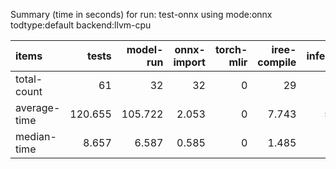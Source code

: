Summary (time in seconds) for run: test-onnx using mode:onnx todtype:default backend:llvm-cpu

| items        |   tests |   model-run |   onnx-import |   torch-mlir |   iree-compile |   inference |
|:-------------|--------:|------------:|--------------:|-------------:|---------------:|------------:|
| total-count  |  61     |      32     |        32     |            0 |         29     |      23     |
| average-time | 120.655 |     105.722 |         2.053 |            0 |          7.743 |       5.136 |
| median-time  |   8.657 |       6.587 |         0.585 |            0 |          1.485 |       0     |
